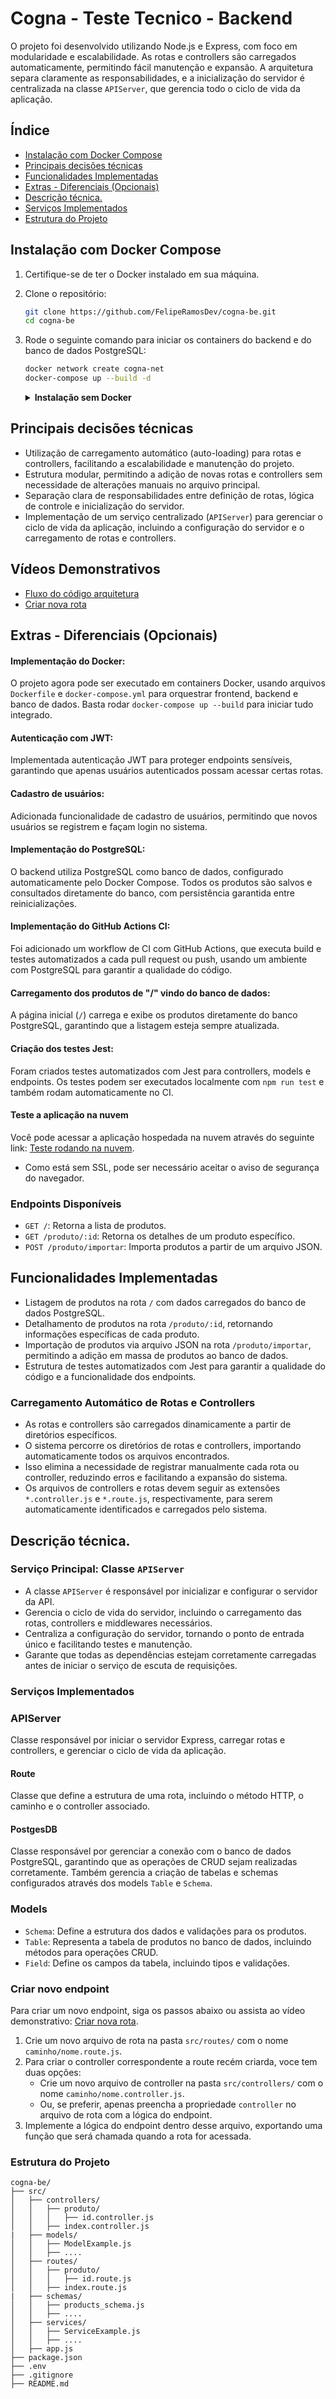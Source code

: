 # Cogna - Teste Tecnico - Backend
O projeto foi desenvolvido utilizando Node.js e Express, com foco em modularidade e escalabilidade. As rotas e controllers são carregados automaticamente, permitindo fácil manutenção e expansão. A arquitetura separa claramente as responsabilidades, e a inicialização do servidor é centralizada na classe `APIServer`, que gerencia todo o ciclo de vida da aplicação.

## Índice
- [Instalação com Docker Compose](#instalação-com-docker-compose)
- [Principais decisões técnicas](#principais-decisões-técnicas)
- [Funcionalidades Implementadas](#funcionalidades-implementadas)
- [Extras - Diferenciais (Opcionais)](#extras---diferenciais-opcionais)
- [Descrição técnica.](#descrição-técnica)
- [Serviços Implementados](#serviços-implementados)
- [Estrutura do Projeto](#estrutura-do-projeto)

## Instalação com Docker Compose
1. Certifique-se de ter o Docker instalado em sua máquina.
2. Clone o repositório:
   ```bash
   git clone https://github.com/FelipeRamosDev/cogna-be.git
   cd cogna-be
   ```
3. Rode o seguinte comando para iniciar os containers do backend e do banco de dados PostgreSQL:
   ```bash
   docker network create cogna-net
   docker-compose up --build -d
   ```

   <details>
   <summary><strong>Instalação sem Docker</strong></summary>

   Para rodar o projeto sem Docker, siga os passos abaixo:
   1. Clone o repositório:
      ```bash
      git clone https://github.com/FelipeRamosDev/cogna-be.git
      cd cogna-be
      ```
   2. Instale as dependências:
      ```bash
      npm install
      ```
   3. Crie um arquivo `.env` na raiz do projeto com as seguintes variáveis de ambiente, você pode usar o arquivo `.env.example` como base:
      ```env
      SERVER_PORT=8000

      # Database connection configuration
      DB_TYPE=<your_database_type_here>
      DB_USER=<your_database_user_here>
      DB_HOST=<your_database_host_here>
      DB_NAME=<your_database_name_here>
      DB_PASSWORD=<your_password_here>
      DB_PORT=<your_database_port_here>

      # Autentticação PostgreSQL
      POSTGRES_DB=<your_database_name_here>
      POSTGRES_USER=<your_database_user_here>
      POSTGRES_PASSWORD=<your_password_here>
      ```
   4. Inicie o servidor:
      ```bash
      npm start
      ```
   </details>


## Principais decisões técnicas
- Utilização de carregamento automático (auto-loading) para rotas e controllers, facilitando a escalabilidade e manutenção do projeto.
- Estrutura modular, permitindo a adição de novas rotas e controllers sem necessidade de alterações manuais no arquivo principal.
- Separação clara de responsabilidades entre definição de rotas, lógica de controle e inicialização do servidor.
- Implementação de um serviço centralizado (`APIServer`) para gerenciar o ciclo de vida da aplicação, incluindo a configuração do servidor e o carregamento de rotas e controllers.

## Vídeos Demonstrativos
- [Fluxo do código arquitetura](https://youtu.be/gv522wVLDcA?si=kGCIm80v_tP1-RcS)
- [Criar nova rota](https://youtu.be/JXCKl7xaaYU?si=OYHnpeuK7ez_A4fC)

## Extras - Diferenciais (Opcionais)
#### **Implementação do Docker:**
   O projeto agora pode ser executado em containers Docker, usando arquivos `Dockerfile` e `docker-compose.yml` para orquestrar frontend, backend e banco de dados. Basta rodar `docker-compose up --build` para iniciar tudo integrado.
#### **Autenticação com JWT:** 
   Implementada autenticação JWT para proteger endpoints sensíveis, garantindo que apenas usuários autenticados possam acessar certas rotas. 
#### **Cadastro de usuários:**
   Adicionada funcionalidade de cadastro de usuários, permitindo que novos usuários se registrem e façam login no sistema.
#### **Implementação do PostgreSQL:** 
   O backend utiliza PostgreSQL como banco de dados, configurado automaticamente pelo Docker Compose. Todos os produtos são salvos e consultados diretamente do banco, com persistência garantida entre reinicializações.
#### **Implementação do GitHub Actions CI:** 
   Foi adicionado um workflow de CI com GitHub Actions, que executa build e testes automatizados a cada pull request ou push, usando um ambiente com PostgreSQL para garantir a qualidade do código.
#### **Carregamento dos produtos de "/" vindo do banco de dados:** 
   A página inicial (`/`) carrega e exibe os produtos diretamente do banco PostgreSQL, garantindo que a listagem esteja sempre atualizada.
#### **Criação dos testes Jest:** 
   Foram criados testes automatizados com Jest para controllers, models e endpoints. Os testes podem ser executados localmente com `npm run test` e também rodam automaticamente no CI.

#### Teste a aplicação na nuvem
Você pode acessar a aplicação hospedada na nuvem através do seguinte link: [Teste rodando na nuvem](http://91.99.8.161:3000/).
- Como está sem SSL, pode ser necessário aceitar o aviso de segurança do navegador.

### Endpoints Disponíveis
- `GET /`: Retorna a lista de produtos.
- `GET /produto/:id`: Retorna os detalhes de um produto específico.
- `POST /produto/importar`: Importa produtos a partir de um arquivo JSON.

## Funcionalidades Implementadas
- Listagem de produtos na rota `/` com dados carregados do banco de dados PostgreSQL.
- Detalhamento de produtos na rota `/produto/:id`, retornando informações específicas de cada produto.
- Importação de produtos via arquivo JSON na rota `/produto/importar`, permitindo a adição em massa de produtos ao banco de dados.
- Estrutura de testes automatizados com Jest para garantir a qualidade do código e a funcionalidade dos endpoints.

### Carregamento Automático de Rotas e Controllers
- As rotas e controllers são carregados dinamicamente a partir de diretórios específicos.
- O sistema percorre os diretórios de rotas e controllers, importando automaticamente todos os arquivos encontrados.
- Isso elimina a necessidade de registrar manualmente cada rota ou controller, reduzindo erros e facilitando a expansão do sistema.
- Os arquivos de controllers e rotas devem seguir as extensões `*.controller.js` e `*.route.js`, respectivamente, para serem automaticamente identificados e carregados pelo sistema.

## Descrição técnica.
### Serviço Principal: Classe `APIServer`
- A classe `APIServer` é responsável por inicializar e configurar o servidor da API.
- Gerencia o ciclo de vida do servidor, incluindo o carregamento das rotas, controllers e middlewares necessários.
- Centraliza a configuração do servidor, tornando o ponto de entrada único e facilitando testes e manutenção.
- Garante que todas as dependências estejam corretamente carregadas antes de iniciar o serviço de escuta de requisições.

### Serviços Implementados
### APIServer
Classe responsável por iniciar o servidor Express, carregar rotas e controllers, e gerenciar o ciclo de vida da aplicação.
#### Route
Classe que define a estrutura de uma rota, incluindo o método HTTP, o caminho e o controller associado.
#### PostgesDB
Classe responsável por gerenciar a conexão com o banco de dados PostgreSQL, garantindo que as operações de CRUD sejam realizadas corretamente. Também gerencia a criação de tabelas e schemas configurados através dos models ``Table`` e ``Schema``.
### Models
- ``Schema``: Define a estrutura dos dados e validações para os produtos.
- ``Table``: Representa a tabela de produtos no banco de dados, incluindo métodos para operações CRUD.
- ``Field``: Define os campos da tabela, incluindo tipos e validações.

### Criar novo endpoint
Para criar um novo endpoint, siga os passos abaixo ou assista ao vídeo demonstrativo: [Criar nova rota](https://youtu.be/JXCKl7xaaYU?si=OYHnpeuK7ez_A4fC).
1. Crie um novo arquivo de rota na pasta `src/routes/` com o nome `caminho/nome.route.js`.
2. Para criar o controller correspondente a route recém criarda, voce tem duas opções:
   - Crie um novo arquivo de controller na pasta `src/controllers/` com o nome `caminho/nome.controller.js`.
   - Ou, se preferir, apenas preencha a propriedade `controller` no arquivo de rota com a lógica do endpoint.
3. Implemente a lógica do endpoint dentro desse arquivo, exportando uma função que será chamada quando a rota for acessada.

### Estrutura do Projeto
```   plaintext
cogna-be/
├── src/
│   ├── controllers/
│   │   ├── produto/
│   │   │   ├── id.controller.js
│   │   ├── index.controller.js
|   ├── models/
│   │   ├── ModelExample.js
│   │   ├── ....
│   ├── routes/
│   │   ├── produto/
│   │   │   ├── id.route.js
│   │   ├── index.route.js
|   ├── schemas/
│   │   ├── products_schema.js
│   │   ├── ....
│   ├── services/
│   │   ├── ServiceExample.js
│   │   ├── ....
│   ├── app.js
├── package.json
├── .env
├── .gitignore
├── README.md
```
